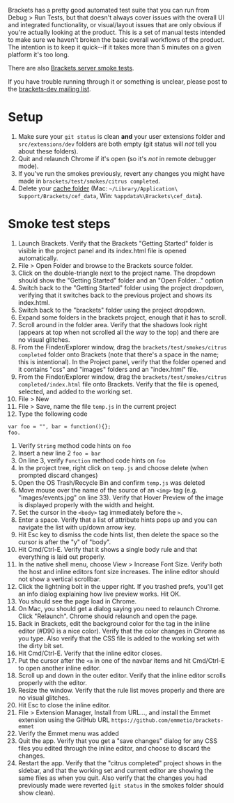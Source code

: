 Brackets has a pretty good automated test suite that you can run from Debug > Run Tests, but that doesn't always cover issues with the overall UI and integrated functionality, or visual/layout issues that are only obvious if you're actually looking at the product. This is a set of manual tests intended to make sure we haven't broken the basic overall workflows of the product. The intention is to keep it quick--if it takes more than 5 minutes on a given platform it's too long.

There are also [Brackets server smoke tests](Brackets-Server-Smoke-Tests).

If you have trouble running through it or something is unclear, please post to the [brackets-dev mailing list](http://groups.google.com/group/brackets-dev).

Setup
=====

1. Make sure your ```git status``` is clean **and** your user extensions folder and `src/extensions/dev` folders are both empty (git status will _not_ tell you about these folders).
2. Quit and relaunch Chrome if it's open (so it's *not* in remote debugger mode).
3. If you've run the smokes previously, revert any changes you might have made in `brackets/test/smokes/citrus completed`.
4. Delete your [cache folder](Cache-Folder) (Mac:  `~/Library/Application\ Support/Brackets/cef_data`, Win: `%appdata%\Brackets\cef_data`).

Smoke test steps
================

1. Launch Brackets. Verify that the Brackets "Getting Started" folder is visible in the project panel and its index.html file is opened automatically.
1. File > Open Folder and browse to the Brackets source folder.
1. Click on the double-triangle next to the project name. The dropdown should show the "Getting Started" folder and an "Open Folder..." option
1. Switch back to the "Getting Started" folder using the project dropdown, verifying that it switches back to the previous project and shows its index.html.
1. Switch back to the "brackets" folder using the project dropdown.
1. Expand some folders in the brackets project, enough that it has to scroll.
1. Scroll around in the folder area. Verify that the shadows look right (appears at top when not scrolled all the way to the top) and there are no visual glitches.
1. From the Finder/Explorer window, drag the `brackets/test/smokes/citrus completed` folder onto Brackets (note that there's a space in the name; this is intentional). In the Project panel, verify that the folder opened and it contains "css" and "images" folders and an "index.html" file.
1. From the Finder/Explorer window, drag the `brackets/test/smokes/citrus completed/index.html` file onto Brackets. Verify that the file is opened, selected, and added to the working set.
1. File > New
1. File > Save, name the file ``temp.js`` in the current project
1. Type the following code
```
var foo = "", bar = function(){};
foo.
```
1. Verify ``String`` method code hints on ``foo``
1. Insert a new line 2 ``foo = bar``
1. On line 3, verify ``Function`` method code hints on ``foo``
1. In the project tree, right click on ``temp.js`` and choose delete (when prompted discard changes)
1. Open the OS Trash/Recycle Bin and confirm ``temp.js`` was deleted
1. Move mouse over the name of the source of an `<img>` tag (e.g. "images/events.jpg" on line 33). Verify that Hover Preview of the image is displayed properly with the width and height.
1. Set the cursor in the `<body>` tag immediately before the `>`.
1. Enter a space. Verify that a list of attribute hints pops up and you can navigate the list with up/down arrow key.
1. Hit Esc key to dismiss the code hints list, then delete the space so the cursor is after the "y" of "body".
1. Hit Cmd/Ctrl-E. Verify that it shows a single body rule and that everything is laid out properly.
1. In the native shell menu, choose View > Increase Font Size. Verify both the host and inline editors font size increases. The inline editor should not show a vertical scrollbar.
1. Click the lightning bolt in the upper right. If you trashed prefs, you'll get an info dialog explaining how live preview works. Hit OK.
1. You should see the page load in Chrome.
1. On Mac, you should get a dialog saying you need to relaunch Chrome. Click "Relaunch". Chrome should relaunch and open the page.
1. Back in Brackets, edit the background color for the <body> tag in the inline editor (#D90 is a nice color). Verify that the color changes in Chrome as you type. Also verify that the CSS file is added to the working set with the dirty bit set.
1. Hit Cmd/Ctrl-E. Verify that the inline editor closes.
1. Put the cursor after the `<a` in one of the navbar items and hit Cmd/Ctrl-E to open another inline editor.
1. Scroll up and down in the outer editor. Verify that the inline editor scrolls properly with the editor.
1. Resize the window. Verify that the rule list moves properly and there are no visual glitches.
1. Hit Esc to close the inline editor.
1. File > Extension Manager, Install from URL..., and install the Emmet extension using the GitHub URL ``https://github.com/emmetio/brackets-emmet``
1. Verify the Emmet menu was added
1. Quit the app. Verify that you get a "save changes" dialog for any CSS files you edited through the inline editor, and choose to discard the changes.
1. Restart the app. Verify that the "citrus completed" project shows in the sidebar, and that the working set and current editor are showing the same files as when you quit. Also verify that the changes you had previously made were reverted (`git status` in the smokes folder should show clean).